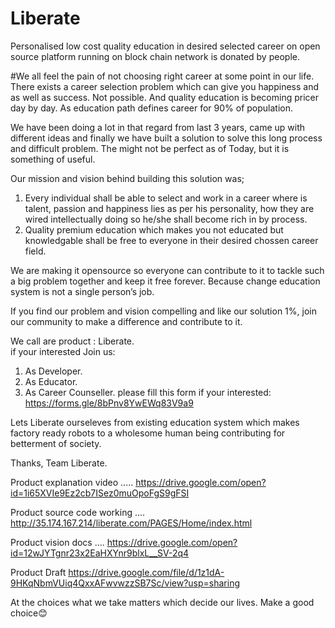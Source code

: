 # Liberate
Personalised low cost quality education in desired selected career on open source platform running on block chain network is donated by people.

#We all feel the pain of not choosing right career at some point in our life. There exists a career selection problem which can give you happiness and as well as success. Not possible. And quality education is becoming pricer day by day. As education path defines career for 90% of population.

We have been doing a lot in that regard from last 3 years, came up with different ideas and finally we have built a solution to solve this long process and difficult problem. The might not be perfect as of Today, but it is something of useful. 

Our mission and vision behind building this solution was;
1. Every individual shall be able to select and work in a career where is talent, passion and happiness lies as per his personality, how they are wired intellectually doing so he/she shall become rich in by process.
2. Quality premium education which makes you not educated but knowledgable shall be free to everyone in their desired chossen career field.

We are making it opensource so everyone can contribute to it to tackle such a big problem together and keep it free forever. Because change education system is not a single person’s job.

If you find our problem and vision compelling and like our solution 1%, join our community to make a difference and contribute to it.

We call are product : Liberate.
<br>if your interested Join us:
 1. As Developer.
 2. As Educator.
 3. As Career Counseller.
 please fill this form if your interested: https://forms.gle/8bPnv8YwEWq83V9a9
 
Lets Liberate ourseleves from existing education system which makes factory ready robots to a wholesome human being contributing for betterment of society.

Thanks,
Team Liberate.

 
Product explanation video .....
https://drive.google.com/open?id=1i65XVIe9Ez2cb7ISez0muOpoFgS9gFSI

Product source code working ....
http://35.174.167.214/liberate.com/PAGES/Home/index.html

Product vision docs ....
https://drive.google.com/open?id=12wJYTgnr23x2EaHXYnr9blxL__SV-2q4

Product Draft
https://drive.google.com/file/d/1z1dA-9HKqNbmVUiq4QxxAFwvwzzSB7Sc/view?usp=sharing

At the choices what we take matters which decide our lives. Make a good choice😊
